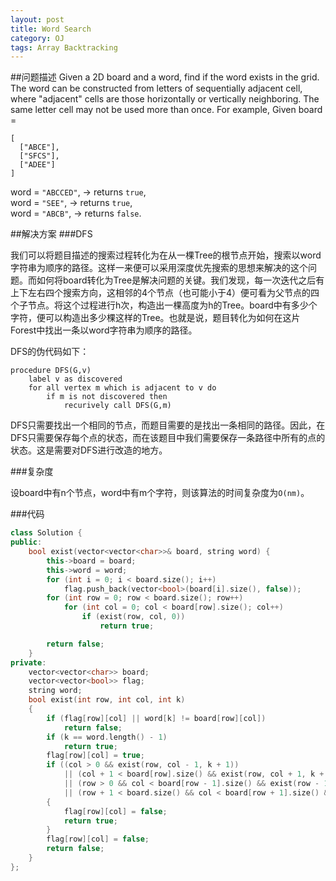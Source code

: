 ```yaml
---
layout: post
title: Word Search
category: OJ
tags: Array Backtracking
---
```

##问题描述
Given a 2D board and a word, find if the word exists in the grid.
The word can be constructed from letters of sequentially adjacent cell, where "adjacent" cells are those horizontally or vertically neighboring. The same letter cell may not be used more than once.
For example,
Given board =

```
[
  ["ABCE"],
  ["SFCS"],
  ["ADEE"]
]
```

word = `"ABCCED"`, -> returns `true`,  
word = `"SEE"`, -> returns `true`,  
word = `"ABCB"`, -> returns `false`.

##解决方案
###DFS

我们可以将题目描述的搜索过程转化为在从一棵Tree的根节点开始，搜索以word字符串为顺序的路径。这样一来便可以采用深度优先搜索的思想来解决的这个问题。而如何将board转化为Tree是解决问题的关键。我们发现，每一次迭代之后有上下左右四个搜索方向，这相邻的4个节点（也可能小于4）便可看为父节点的四个子节点。将这个过程进行h次，构造出一棵高度为h的Tree。board中有多少个字符，便可以构造出多少棵这样的Tree。也就是说，题目转化为如何在这片Forest中找出一条以word字符串为顺序的路径。

DFS的伪代码如下：

```
procedure DFS(G,v)
	label v as discovered
	for all vertex m which is adjacent to v do
		if m is not discovered then
			recurively call DFS(G,m)
```

DFS只需要找出一个相同的节点，而题目需要的是找出一条相同的路径。因此，在DFS只需要保存每个点的状态，而在该题目中我们需要保存一条路径中所有的点的状态。这是需要对DFS进行改造的地方。

###复杂度

设board中有n个节点，word中有m个字符，则该算法的时间复杂度为`O(nm)`。

###代码

```c++
class Solution {
public:
	bool exist(vector<vector<char>>& board, string word) {
		this->board = board;
		this->word = word;
		for (int i = 0; i < board.size(); i++)
			flag.push_back(vector<bool>(board[i].size(), false));
		for (int row = 0; row < board.size(); row++)
			for (int col = 0; col < board[row].size(); col++)
				if (exist(row, col, 0))
					return true;

		return false;
	}
private:
	vector<vector<char>> board;
	vector<vector<bool>> flag;
	string word;
	bool exist(int row, int col, int k)
	{
		if (flag[row][col] || word[k] != board[row][col])
			return false;
		if (k == word.length() - 1)
			return true;
		flag[row][col] = true;
		if ((col > 0 && exist(row, col - 1, k + 1))
			|| (col + 1 < board[row].size() && exist(row, col + 1, k + 1))
			|| (row > 0 && col < board[row - 1].size() && exist(row - 1, col, k + 1))
			|| (row + 1 < board.size() && col < board[row + 1].size() && exist(row + 1, col, k + 1)))
		{
			flag[row][col] = false;
			return true;
		}
		flag[row][col] = false;
		return false;
	}
};
```
